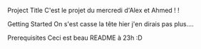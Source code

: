 Project Title
C'est le projet du mercredi d'Alex et Ahmed ! !

Getting Started
On s'est casse la tête hier j'en dirais pas plus....

Prerequisites
Ceci est beau README à 23h :D
